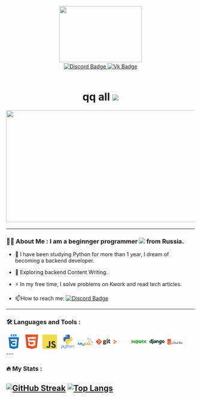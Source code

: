 <div id="header" align="center">
  <img src="https://i.pinimg.com/originals/63/e0/ce/63e0ce7b1ba10ade3ade6031a4f449de.gif" width="220" height="150"/>
  <div id="badges">
  <a href="https://discord.com/users/622001497705545738/">
    <img src="https://img.shields.io/badge/Discord-blue?logo=discord&logoColor=white&style=for-the-badge" alt="Discord Badge"/>
  </a>
  <a href="https://vk.com/fleksozavr">
    <img src="https://img.shields.io/badge/VK-blue?logo=vkontakte&logoColor=white&style=for-the-badge" alt="Vk Badge"/>
  </a>   
</div>
  <img src="https://komarev.com/ghpvc/?username=fleksozavr&style=flat-square&color=blue" alt=""/>
<h1>
  qq all
  <img src="https://media.giphy.com/media/hvRJCLFzcasrR4ia7z/giphy.gif" width="30px"/>
</h1>
  <div align="center">
  <img src="https://media.giphy.com/media/dWesBcTLavkZuG35MI/giphy.gif" width="600" height="300"/>
</div>
</div>

---

### :woman_technologist: About Me : I am a beginnger programmer <img src="https://media.giphy.com/media/WUlplcMpOCEmTGBtBW/giphy.gif" width="30"> from Russia.
- :telescope: I have been studying Python for more than 1 year, I dream of becoming a backend developer.

- :seedling: Exploring backend Content Writing.

- :zap: In my free time, I solve problems on Kwork and read tech articles.

- :mailbox:How to reach me: [![Discord Badge](https://img.shields.io/badge/Discord-blue?logo=discord&logoColor=white&style=for-the-badge)](https://discord.com/users/622001497705545738/)
- ---

### :hammer_and_wrench: Languages and Tools :
<div>
  <img src="https://github.com/devicons/devicon/blob/master/icons/css3/css3-plain-wordmark.svg"  title="CSS3" alt="CSS" width="40" height="40"/>&nbsp;
  <img src="https://github.com/devicons/devicon/blob/master/icons/html5/html5-original.svg" title="HTML5" alt="HTML" width="40" height="40"/>&nbsp;
  <img src="https://github.com/devicons/devicon/blob/master/icons/javascript/javascript-original.svg" title="JavaScript" alt="JavaScript" width="40" height="40"/>&nbsp;
  <img src="https://github.com/devicons/devicon/blob/master/icons/python/python-original-wordmark.svg" title="Python" **alt="Python" width="40" height="40"/>&nbsp;
  <img src="https://github.com/devicons/devicon/blob/master/icons/mysql/mysql-original-wordmark.svg" title="MySQL"  alt="MySQL" width="40" height="40"/>&nbsp;
  <img src="https://github.com/devicons/devicon/blob/master/icons/git/git-original-wordmark.svg" title="Git" **alt="Git" width="40" height="40"/>&nbsp;
  <img src="https://github.com/devicons/devicon/blob/master/icons/replit/replit-original-wordmark.svg" title="Repl" **alt="Repl" width="40" height="40"/>&nbsp;
  <img src="https://github.com/devicons/devicon/blob/master/icons/nginx/nginx-original.svg" title="Nginx" **alt="Nginx" width="40" height="40"/>&nbsp;
  <img src="https://github.com/devicons/devicon/blob/master/icons/django/django-plain-wordmark.svg" title="Django" **alt="Django" width="40" height="40"/>&nbsp;
  <img src="https://github.com/devicons/devicon/blob/master/icons/ubuntu/ubuntu-original-wordmark.svg" title="Ubuntu" alt="Ubuntu" width="40" height="40"/>&nbsp;
</div>
---

### :fire: My Stats :
[![GitHub Streak](http://github-readme-streak-stats.herokuapp.com?user=fleksozavr&theme=dark&background=000000)](https://git.io/streak-stats)
[![Top Langs](https://github-readme-stats.vercel.app/api/top-langs/?username=fleksozavr&layout=compact&theme=vision-friendly-dark)](https://github.com/anuraghazra/github-readme-stats)
---

    

